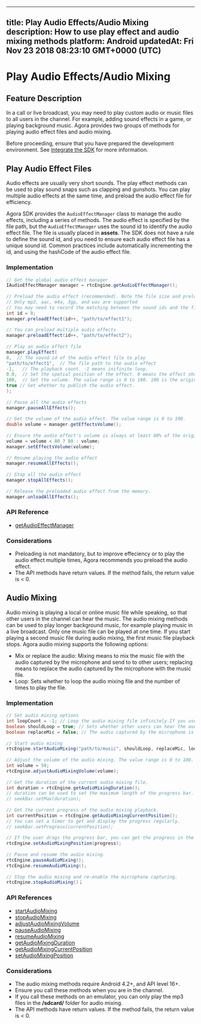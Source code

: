 
---
title: Play Audio Effects/Audio Mixing
description: How to use play effect and audio mixing methods
platform: Android
updatedAt: Fri Nov 23 2018 08:23:10 GMT+0000 (UTC)
---
# Play Audio Effects/Audio Mixing
## Feature Description
In a call or live broadcast, you may need to play custom audio or music files to all users in the channel. For example, adding sound effects in a game, or playing background music. Agora provides two groups of methods for playing audio effect files and audio mixing.

Before proceeding, ensure that you have prepared the development environment. See [Integrate the SDK](../../en/Video/android_video.md) for more information.

## Play Audio Effect Files

Audio effects are usually very short sounds. The play effect methods can be used to play sound snaps such as clapping and gunshots. You can play multiple audio effects at the same time, and preload the audio effect file for efficiency.

Agora SDK provides the `AudioEffectManager` class to manage the audio effects, including a series of methods. The audio effect is specified by the file path, but the `AudioEffectManager` uses the sound id to identify the audio effect file. The file is usually placed in **assets**. The SDK does not have a rule to define the sound id, and you need to ensure each audio effect file has a unique sound id. Common practices include automatically incrementing the id, and using the hashCode of the audio effect file.

### Implementation

```java
// Get the global audio effect manager
IAudioEffectManager manager = rtcEngine.getAudioEffectManager();
  
// Preload the audio effect (recommended). Note the file size and preload the file before joining the channel.
// Only mp3, aac, m4a, 3gp, and wav are supported
// You may need to record the matching between the sound ids and the file paths.
int id = 0;
manager.preloadEffect(id++, "path/to/effect1");
  
// You can preload multiple audio effects
manager.preloadEffect(id++, "path/to/effect2");
  
// Play an audio effect file
manager.playEffect(
0,  // The sound id of the audio effect file to play
"path/to/effect1",  // The file path to the audio effect
-1,   // The playback count. -1 means inifinite loop.
0.0,  // Set the spatial position of the effect. 0 means the effect shows ahead.
100,  // Set the volume. The value range is 0 to 100. 100 is the original volume.
true // Set whether to publish the audio effect.
);
  
// Pause all the audio effects
manager.pauseAllEffects();
  
// Get the volume of the audio effect. The value range is 0 to 100.
double volume = manager.getEffectsVolume();
  
// Ensure the audio effect's volume is always at least 80% of the original volume.
volume = volume < 80 ? 80 : volume;
manager.setEffectsVolume(volume);
  
// Resume playing the audio effect
manager.resumeAllEffects();
  
// Stop all the audio effect
manager.stopAllEffects();
  
// Release the preloaded audio effect from the memory.
manager.unloadAllEffects();
```

### API Reference

- [getAudioEffectManager](https://docs.agora.io/en/Video/API%20Reference/java/classio_1_1agora_1_1rtc_1_1_rtc_engine.html#afd61b8d5e923f9e03cd419dcaf23b4af)

### Considerations

- Preloading is not mandatory, but to improve effeciency or to play the audio effect multiple times, Agora recommends you preload the audio effect.
- The API methods have return values. If the method fails, the return value is < 0.

## Audio Mixing

Audio mixing is playing a local or online music file while speaking, so that other users in the channel can hear the music. The audio mixing methods can be used to play longer background music, for example playing music in a live broadcast. Only one music file can be played at one time. If you start playing a second music file during audio mixing, the first music file playback stops.
Agora audio mixing supports the following options:
- Mix or replace the audio: Mixing means to mix the music file with the audio captured by the microphone and send to to other users; replacing means to replace the audio captured by the microphone with the music file.
- Loop: Sets whether to loop the audio mixing file and the number of times to play the file.

### Implementation

```java
// Set audio mixing options
int loopCount = -1; // Loop the audio mixing file infinitely.If you use a positive integer, it represents the number of times to play the file.
boolean shouldLoop = true; // Sets whether other users can hear the audio mixing; if set to true, only the local user can hear the audio mixing.
boolean replaceMic = false; // The audio captured by the microphone is not replaced by the audio mixing file.
  
// Start audio mixing
rtcEngine.startAudioMixing("path/to/music", shouldLoop, replaceMic, loopCount);
  
// Adjust the volume of the audio mixing. The value range is 0 to 100. 100 represents the orginial volume (default).
int volume = 50;
rtcEngine.adjustAudioMixingVolume(volume);
  
// Get the duration of the current audio mixing file.
int duration = rtcEngine.getAudioMixingDuration();
// duration can be used to set the maximum length of the progress bar.
// seekBar.setMax(duration);
  
// Get the current progress of the audio mixing playback.
int currentPosition = rtcEngine.getAudioMixingCurrentPosition();
// You can set a timer to get and display the progress regularly.
// seekBar.setProgress(currentPosition);
  
// If the user drags the progress bar, you can get the progress in the callback of the seekBar and reset the current position of the music.
rtcEngine.setAudioMixingPosition(progress);
  
// Pause and resume the audio mixing.
rtcEngine.pauseAudioMixing();
rtcEngine.resumeAudioMixing();
  
// Stop the audio mixing and re-enable the microphone capturing.
rtcEngine.stopAudioMixing()；
```

### API References

- [startAudioMixing](https://docs.agora.io/en/Video/API%20Reference/java/classio_1_1agora_1_1rtc_1_1_rtc_engine.html#ac56ceea1a143a4898382bce10b04df09)
- [stopAudioMixing](https://docs.agora.io/en/Video/API%20Reference/java/classio_1_1agora_1_1rtc_1_1_rtc_engine.html#addb1cbc23b7f725eea6eedd18412854d)
- [adjustAudioMixingVolume](https://docs.agora.io/en/Video/API%20Reference/java/classio_1_1agora_1_1rtc_1_1_rtc_engine.html#a13c5737248d5a5abf6e8eb3130aba65a)
- [pauseAudioMixing](https://docs.agora.io/en/Video/API%20Reference/java/classio_1_1agora_1_1rtc_1_1_rtc_engine.html#ab2d4fb72ec3031f59da72b55857e0da7)
- [resumeAudioMixing](https://docs.agora.io/en/Video/API%20Reference/java/classio_1_1agora_1_1rtc_1_1_rtc_engine.html#aedad78215c21f0a6acac7f155199f3ce)
- [getAudioMixingDuration](https://docs.agora.io/en/Video/API%20Reference/java/classio_1_1agora_1_1rtc_1_1_rtc_engine.html#a8bbeb8a8b07e4e7b1a0a493f1c66998d)
- [getAudioMixingCurrentPosition](https://docs.agora.io/en/Video/API%20Reference/java/classio_1_1agora_1_1rtc_1_1_rtc_engine.html#a5119b0e6b356f867f7e13a6e1b2bb3e5)
- [setAudioMixingPosition](https://docs.agora.io/en/Video/API%20Reference/java/classio_1_1agora_1_1rtc_1_1_rtc_engine.html#a12c3dc250c86d54552c1589dfda2e002)

### Considerations

- The audio mixing methods require Android 4.2+, and API level 16+.
- Ensure you call these methods when you are in the channel.
- If you call these methods on an emulator, you can only play the mp3 files in the **/sdcard/** folder for audio mixing.
- The API methods have return values. If the method fails, the return value is < 0.
